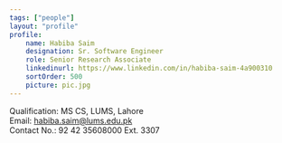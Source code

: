 ```yaml
---
tags: ["people"]
layout: "profile"
profile:
    name: Habiba Saim
    designation: Sr. Software Engineer
    role: Senior Research Associate
    linkedinurl: https://www.linkedin.com/in/habiba-saim-4a900310
    sortOrder: 500
    picture: pic.jpg
---
```


Qualification: MS CS, LUMS, Lahore  
Email: habiba.saim@lums.edu.pk  
Contact No.: 92 42 35608000 Ext. 3307  